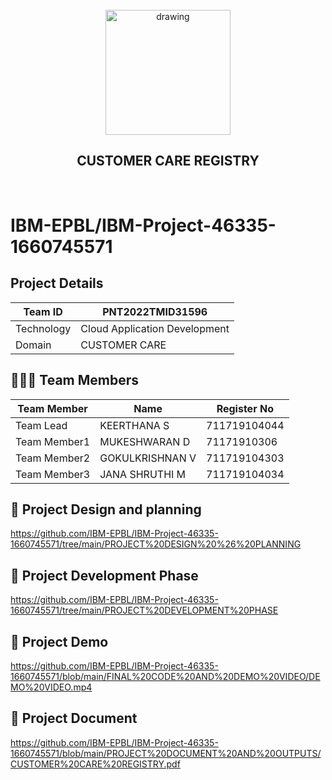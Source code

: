 <br>
<div align="center">
   <img src="https://assignment3ibmcloudobject.s3.us-east.cloud-object-storage.appdomain.cloud/illustration-customer-care-object.png" align="center" alt="drawing" width="200" />
 
  <h2 align="center">CUSTOMER CARE REGISTRY</h2>
</div><br>

# IBM-EPBL/IBM-Project-46335-1660745571


## Project Details
| Team ID       | PNT2022TMID31596            |
| ------------- | -------------                |
| Technology    | Cloud Application Development|
| Domain        | CUSTOMER CARE            | 


## 🧑🏻‍🦰 Team Members
| Team Member  | Name            | Register No    |
| -------------| -------------   | --------       |
| Team Lead    | KEERTHANA S     | 711719104044   |
| Team Member1 | MUKESHWARAN D   | 71171910306    |
| Team Member2 | GOKULKRISHNAN V | 711719104303   |
| Team Member3 | JANA SHRUTHI M  | 711719104034   |


## 🧩 Project Design and planning

https://github.com/IBM-EPBL/IBM-Project-46335-1660745571/tree/main/PROJECT%20DESIGN%20%26%20PLANNING

## 🧩 Project Development Phase

https://github.com/IBM-EPBL/IBM-Project-46335-1660745571/tree/main/PROJECT%20DEVELOPMENT%20PHASE

## 🧩 Project Demo

https://github.com/IBM-EPBL/IBM-Project-46335-1660745571/blob/main/FINAL%20CODE%20AND%20DEMO%20VIDEO/DEMO%20VIDEO.mp4

## 🧩 Project Document

https://github.com/IBM-EPBL/IBM-Project-46335-1660745571/blob/main/PROJECT%20DOCUMENT%20AND%20OUTPUTS/CUSTOMER%20CARE%20REGISTRY.pdf












